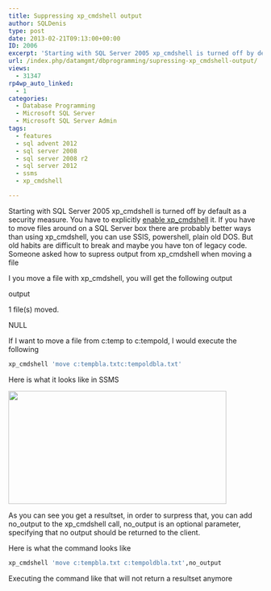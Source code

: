```yaml
---
title: Suppressing xp_cmdshell output
author: SQLDenis
type: post
date: 2013-02-21T09:13:00+00:00
ID: 2006
excerpt: 'Starting with SQL Server 2005 xp_cmdshell is turned off by default as a security measure. You have to explicitly enable xp_cmdshell it. If you have to move files around on a SQL Server box there are probably better ways than using xp_cmdshell, you can use SSIS,&hellip;'
url: /index.php/datamgmt/dbprogramming/supressing-xp_cmdshell-output/
views:
  - 31347
rp4wp_auto_linked:
  - 1
categories:
  - Database Programming
  - Microsoft SQL Server
  - Microsoft SQL Server Admin
tags:
  - features
  - sql advent 2012
  - sql server 2008
  - sql server 2008 r2
  - sql server 2012
  - ssms
  - xp_cmdshell

---
```

Starting with SQL Server 2005 xp_cmdshell is turned off by default as a security measure. You have to explicitly [enable xp_cmdshell][1] it. If you have to move files around on a SQL Server box there are probably better ways than using xp\_cmdshell, you can use SSIS, powershell, plain old DOS. But old habits are difficult to break and maybe you have ton of legacy code. Someone asked how to supress output from xp\_cmdshell when moving a file

I you move a file with xp_cmdshell, you will get the following output
  
output
  
1 file(s) moved.
  
NULL

If I want to move a file from c:temp to c:tempold, I would execute the following

```sql
xp_cmdshell 'move c:tempbla.txtc:tempoldbla.txt'
```

Here is what it looks like in SSMS

[<img alt="" src="/wp-content/uploads/blogs/DataMgmt/Denis/xp_cmdshellMove.PNG?mtime=1361444713" width="432" height="224" />][2]

As you can see you get a resultset, in order to surpress that, you can add no\_output to the xp\_cmdshell call, no_output is an optional parameter, specifying that no output should be returned to the client.

Here is what the command looks like

```sql
xp_cmdshell 'move c:tempbla.txt c:tempoldbla.txt',no_output
```

Executing the command like that will not return a resultset anymore

 [1]: /index.php/DataMgmt/DataDesign/how-to-enable-xp_cmdshell-on-sql-server-2005
 [2]: /wp-content/uploads/blogs/DataMgmt/Denis/xp_cmdshellMove.PNG?mtime=1361444713